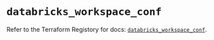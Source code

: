 # `databricks_workspace_conf`

Refer to the Terraform Registory for docs: [`databricks_workspace_conf`](https://registry.terraform.io/providers/databricks/databricks/1.23.0/docs/resources/workspace_conf).
